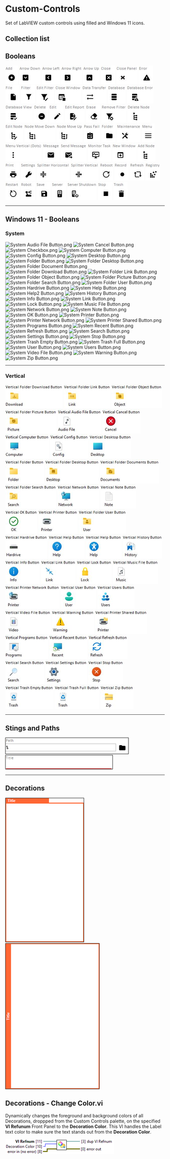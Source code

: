 # Custom-Controls
Set of LabVIEW custom controls using filled and Windows 11 icons.

## Collection list

<DIV>
	<H2>Booleans</H2>
		<IMG SRC="./images/Control Collection/Booleans/LVtemp20211106102239_0_0.jpg"  ALT="LVtemp20211106102239_0_0.jpg">	<IMG SRC="./images/Control Collection/Booleans/LVtemp20211106102239_1_0.jpg"  ALT="LVtemp20211106102239_1_0.jpg">	<IMG SRC="./images/Control Collection/Booleans/LVtemp20211106102239_2_0.jpg"  ALT="LVtemp20211106102239_2_0.jpg">	<IMG SRC="./images/Control Collection/Booleans/LVtemp20211106102239_3_0.jpg"  ALT="LVtemp20211106102239_3_0.jpg">	<IMG SRC="./images/Control Collection/Booleans/LVtemp20211106102239_4_0.jpg"  ALT="LVtemp20211106102239_4_0.jpg">	<IMG SRC="./images/Control Collection/Booleans/LVtemp20211106102239_5_0.jpg"  ALT="LVtemp20211106102239_5_0.jpg">	<IMG SRC="./images/Control Collection/Booleans/LVtemp20211106102240_0_0.jpg"  ALT="LVtemp20211106102240_0_0.jpg">	<IMG SRC="./images/Control Collection/Booleans/LVtemp20211106102240_10_0.jpg"  ALT="LVtemp20211106102240_10_0.jpg">	<IMG SRC="./images/Control Collection/Booleans/LVtemp20211106102240_11_0.jpg"  ALT="LVtemp20211106102240_11_0.jpg">	<IMG SRC="./images/Control Collection/Booleans/LVtemp20211106102240_12_0.jpg"  ALT="LVtemp20211106102240_12_0.jpg">	<IMG SRC="./images/Control Collection/Booleans/LVtemp20211106102240_13_0.jpg"  ALT="LVtemp20211106102240_13_0.jpg">	<IMG SRC="./images/Control Collection/Booleans/LVtemp20211106102240_1_0.jpg"  ALT="LVtemp20211106102240_1_0.jpg">	<IMG SRC="./images/Control Collection/Booleans/LVtemp20211106102240_2_0.jpg"  ALT="LVtemp20211106102240_2_0.jpg">	<IMG SRC="./images/Control Collection/Booleans/LVtemp20211106102240_3_0.jpg"  ALT="LVtemp20211106102240_3_0.jpg">	<IMG SRC="./images/Control Collection/Booleans/LVtemp20211106102240_4_0.jpg"  ALT="LVtemp20211106102240_4_0.jpg">	<IMG SRC="./images/Control Collection/Booleans/LVtemp20211106102240_5_0.jpg"  ALT="LVtemp20211106102240_5_0.jpg">	<IMG SRC="./images/Control Collection/Booleans/LVtemp20211106102240_6_0.jpg"  ALT="LVtemp20211106102240_6_0.jpg">	<IMG SRC="./images/Control Collection/Booleans/LVtemp20211106102240_7_0.jpg"  ALT="LVtemp20211106102240_7_0.jpg">	<IMG SRC="./images/Control Collection/Booleans/LVtemp20211106102240_8_0.jpg"  ALT="LVtemp20211106102240_8_0.jpg">	<IMG SRC="./images/Control Collection/Booleans/LVtemp20211106102240_9_0.jpg"  ALT="LVtemp20211106102240_9_0.jpg">	<IMG SRC="./images/Control Collection/Booleans/LVtemp20211106102241_0_0.jpg"  ALT="LVtemp20211106102241_0_0.jpg">	<IMG SRC="./images/Control Collection/Booleans/LVtemp20211106102241_10_0.jpg"  ALT="LVtemp20211106102241_10_0.jpg">	<IMG SRC="./images/Control Collection/Booleans/LVtemp20211106102241_11_0.jpg"  ALT="LVtemp20211106102241_11_0.jpg">	<IMG SRC="./images/Control Collection/Booleans/LVtemp20211106102241_12_0.jpg"  ALT="LVtemp20211106102241_12_0.jpg">	<IMG SRC="./images/Control Collection/Booleans/LVtemp20211106102241_13_0.jpg"  ALT="LVtemp20211106102241_13_0.jpg">	<IMG SRC="./images/Control Collection/Booleans/LVtemp20211106102241_14_0.jpg"  ALT="LVtemp20211106102241_14_0.jpg">	<IMG SRC="./images/Control Collection/Booleans/LVtemp20211106102241_1_0.jpg"  ALT="LVtemp20211106102241_1_0.jpg">	<IMG SRC="./images/Control Collection/Booleans/LVtemp20211106102241_2_0.jpg"  ALT="LVtemp20211106102241_2_0.jpg">	<IMG SRC="./images/Control Collection/Booleans/LVtemp20211106102241_3_0.jpg"  ALT="LVtemp20211106102241_3_0.jpg">	<IMG SRC="./images/Control Collection/Booleans/LVtemp20211106102241_4_0.jpg"  ALT="LVtemp20211106102241_4_0.jpg">	<IMG SRC="./images/Control Collection/Booleans/LVtemp20211106102241_5_0.jpg"  ALT="LVtemp20211106102241_5_0.jpg">	<IMG SRC="./images/Control Collection/Booleans/LVtemp20211106102241_6_0.jpg"  ALT="LVtemp20211106102241_6_0.jpg">	<IMG SRC="./images/Control Collection/Booleans/LVtemp20211106102241_7_0.jpg"  ALT="LVtemp20211106102241_7_0.jpg">	<IMG SRC="./images/Control Collection/Booleans/LVtemp20211106102241_8_0.jpg"  ALT="LVtemp20211106102241_8_0.jpg">	<IMG SRC="./images/Control Collection/Booleans/LVtemp20211106102241_9_0.jpg"  ALT="LVtemp20211106102241_9_0.jpg">	<IMG SRC="./images/Control Collection/Booleans/LVtemp20211106102242_0_0.jpg"  ALT="LVtemp20211106102242_0_0.jpg">	<IMG SRC="./images/Control Collection/Booleans/LVtemp20211106102242_10_0.jpg"  ALT="LVtemp20211106102242_10_0.jpg">	<IMG SRC="./images/Control Collection/Booleans/LVtemp20211106102242_11_0.jpg"  ALT="LVtemp20211106102242_11_0.jpg">	<IMG SRC="./images/Control Collection/Booleans/LVtemp20211106102242_12_0.jpg"  ALT="LVtemp20211106102242_12_0.jpg">	<IMG SRC="./images/Control Collection/Booleans/LVtemp20211106102242_1_0.jpg"  ALT="LVtemp20211106102242_1_0.jpg">	<IMG SRC="./images/Control Collection/Booleans/LVtemp20211106102242_2_0.jpg"  ALT="LVtemp20211106102242_2_0.jpg">	<IMG SRC="./images/Control Collection/Booleans/LVtemp20211106102242_3_0.jpg"  ALT="LVtemp20211106102242_3_0.jpg">	<IMG SRC="./images/Control Collection/Booleans/LVtemp20211106102242_4_0.jpg"  ALT="LVtemp20211106102242_4_0.jpg">	<IMG SRC="./images/Control Collection/Booleans/LVtemp20211106102242_5_0.jpg"  ALT="LVtemp20211106102242_5_0.jpg">	<IMG SRC="./images/Control Collection/Booleans/LVtemp20211106102242_6_0.jpg"  ALT="LVtemp20211106102242_6_0.jpg">	<IMG SRC="./images/Control Collection/Booleans/LVtemp20211106102242_7_0.jpg"  ALT="LVtemp20211106102242_7_0.jpg">	<IMG SRC="./images/Control Collection/Booleans/LVtemp20211106102242_8_0.jpg"  ALT="LVtemp20211106102242_8_0.jpg">	<IMG SRC="./images/Control Collection/Booleans/LVtemp20211106102242_9_0.jpg"  ALT="LVtemp20211106102242_9_0.jpg">	<IMG SRC="./images/Control Collection/Booleans/LVtemp20211106102243_0_0.jpg"  ALT="LVtemp20211106102243_0_0.jpg">	<IMG SRC="./images/Control Collection/Booleans/LVtemp20211106102243_1_0.jpg"  ALT="LVtemp20211106102243_1_0.jpg">
	<HR SIZE="1" WIDTH=" 100.000000%">
	<H2>Windows 11 - Booleans</H2>
		<H3>System</H3>
			<IMG SRC="./images/Control Collection/Booleans/System Audio File Button.png"  ALT="System Audio File Button.png">  <IMG SRC="./images/Control Collection/Booleans/System Cancel Button.png"  ALT="System Cancel Button.png">  <IMG SRC="./images/Control Collection/Booleans/System Checkbox.png"  ALT="System Checkbox.png">  <IMG SRC="./images/Control Collection/Booleans/System Computer Button.png"  ALT="System Computer Button.png">  <IMG SRC="./images/Control Collection/Booleans/System Config Button.png"  ALT="System Config Button.png">  <IMG SRC="./images/Control Collection/Booleans/System Desktop Button.png"  ALT="System Desktop Button.png">  <IMG SRC="./images/Control Collection/Booleans/System Folder Button.png"  ALT="System Folder Button.png">  <IMG SRC="./images/Control Collection/Booleans/System Folder Desktop Button.png"  ALT="System Folder Desktop Button.png">  <IMG SRC="./images/Control Collection/Booleans/System Folder Document Button.png"  ALT="System Folder Document Button.png">  <IMG SRC="./images/Control Collection/Booleans/System Folder Download Button.png"  ALT="System Folder Download Button.png">  <IMG SRC="./images/Control Collection/Booleans/System Folder Link Button.png"  ALT="System Folder Link Button.png">  <IMG SRC="./images/Control Collection/Booleans/System Folder Object Button.png"  ALT="System Folder Object Button.png">  <IMG SRC="./images/Control Collection/Booleans/System Folder Picture Button.png"  ALT="System Folder Picture Button.png">  <IMG SRC="./images/Control Collection/Booleans/System Folder Search Button.png"  ALT="System Folder Search Button.png">  <IMG SRC="./images/Control Collection/Booleans/System Folder User Button.png"  ALT="System Folder User Button.png">  <IMG SRC="./images/Control Collection/Booleans/System Hardrive Button.png"  ALT="System Hardrive Button.png">  <IMG SRC="./images/Control Collection/Booleans/System Help Button.png"  ALT="System Help Button.png">  <IMG SRC="./images/Control Collection/Booleans/System Help2 Button.png"  ALT="System Help2 Button.png">  <IMG SRC="./images/Control Collection/Booleans/System History Button.png"  ALT="System History Button.png">  <IMG SRC="./images/Control Collection/Booleans/System Info Button.png"  ALT="System Info Button.png">  <IMG SRC="./images/Control Collection/Booleans/System Link Button.png"  ALT="System Link Button.png">  <IMG SRC="./images/Control Collection/Booleans/System Lock Button.png"  ALT="System Lock Button.png">  <IMG SRC="./images/Control Collection/Booleans/System Music File Button.png"  ALT="System Music File Button.png">  <IMG SRC="./images/Control Collection/Booleans/System Network Button.png"  ALT="System Network Button.png">  <IMG SRC="./images/Control Collection/Booleans/System Note Button.png"  ALT="System Note Button.png">  <IMG SRC="./images/Control Collection/Booleans/System OK Button.png"  ALT="System OK Button.png">  <IMG SRC="./images/Control Collection/Booleans/System Printer Button.png"  ALT="System Printer Button.png">  <IMG SRC="./images/Control Collection/Booleans/System Printer Network Button.png"  ALT="System Printer Network Button.png">  <IMG SRC="./images/Control Collection/Booleans/System Printer Shared Button.png"  ALT="System Printer Shared Button.png">  <IMG SRC="./images/Control Collection/Booleans/System Programs Button.png"  ALT="System Programs Button.png">  <IMG SRC="./images/Control Collection/Booleans/System Recent Button.png"  ALT="System Recent Button.png">  <IMG SRC="./images/Control Collection/Booleans/System Refresh Button.png"  ALT="System Refresh Button.png">  <IMG SRC="./images/Control Collection/Booleans/System Search Button.png"  ALT="System Search Button.png">  <IMG SRC="./images/Control Collection/Booleans/System Settings Button.png"  ALT="System Settings Button.png">  <IMG SRC="./images/Control Collection/Booleans/System Stop Button.png"  ALT="System Stop Button.png">  <IMG SRC="./images/Control Collection/Booleans/System Trash Empty Button.png"  ALT="System Trash Empty Button.png">  <IMG SRC="./images/Control Collection/Booleans/System Trash Full Button.png"  ALT="System Trash Full Button.png">  <IMG SRC="./images/Control Collection/Booleans/System User Button.png"  ALT="System User Button.png">  <IMG SRC="./images/Control Collection/Booleans/System Users Button.png"  ALT="System Users Button.png">  <IMG SRC="./images/Control Collection/Booleans/System Video File Button.png"  ALT="System Video File Button.png">  <IMG SRC="./images/Control Collection/Booleans/System Warning Button.png"  ALT="System Warning Button.png">  <IMG SRC="./images/Control Collection/Booleans/System Zip Button.png"  ALT="System Zip Button.png">
			<HR SIZE="1" WIDTH=" 100.000000%">
		<H3>Vertical</H3>
			<IMG SRC="./images/Control Collection/Windows 11 - Booleans/LVtemp20211106102243_10_0.jpg"  ALT="LVtemp20211106102243_10_0.jpg">	<IMG SRC="./images/Control Collection/Windows 11 - Booleans/LVtemp20211106102243_11_0.jpg"  ALT="LVtemp20211106102243_11_0.jpg">	<IMG SRC="./images/Control Collection/Windows 11 - Booleans/LVtemp20211106102243_12_0.jpg"  ALT="LVtemp20211106102243_12_0.jpg">	<IMG SRC="./images/Control Collection/Windows 11 - Booleans/LVtemp20211106102243_13_0.jpg"  ALT="LVtemp20211106102243_13_0.jpg">	<IMG SRC="./images/Control Collection/Windows 11 - Booleans/LVtemp20211106102243_2_0.jpg"  ALT="LVtemp20211106102243_2_0.jpg">	<IMG SRC="./images/Control Collection/Windows 11 - Booleans/LVtemp20211106102243_3_0.jpg"  ALT="LVtemp20211106102243_3_0.jpg">	<IMG SRC="./images/Control Collection/Windows 11 - Booleans/LVtemp20211106102243_4_0.jpg"  ALT="LVtemp20211106102243_4_0.jpg">	<IMG SRC="./images/Control Collection/Windows 11 - Booleans/LVtemp20211106102243_5_0.jpg"  ALT="LVtemp20211106102243_5_0.jpg">	<IMG SRC="./images/Control Collection/Windows 11 - Booleans/LVtemp20211106102243_6_0.jpg"  ALT="LVtemp20211106102243_6_0.jpg">	<IMG SRC="./images/Control Collection/Windows 11 - Booleans/LVtemp20211106102243_7_0.jpg"  ALT="LVtemp20211106102243_7_0.jpg">	<IMG SRC="./images/Control Collection/Windows 11 - Booleans/LVtemp20211106102243_8_0.jpg"  ALT="LVtemp20211106102243_8_0.jpg">	<IMG SRC="./images/Control Collection/Windows 11 - Booleans/LVtemp20211106102243_9_0.jpg"  ALT="LVtemp20211106102243_9_0.jpg">	<IMG SRC="./images/Control Collection/Windows 11 - Booleans/LVtemp20211106102244_0_0.jpg"  ALT="LVtemp20211106102244_0_0.jpg">	<IMG SRC="./images/Control Collection/Windows 11 - Booleans/LVtemp20211106102244_10_0.jpg"  ALT="LVtemp20211106102244_10_0.jpg">	<IMG SRC="./images/Control Collection/Windows 11 - Booleans/LVtemp20211106102244_11_0.jpg"  ALT="LVtemp20211106102244_11_0.jpg">	<IMG SRC="./images/Control Collection/Windows 11 - Booleans/LVtemp20211106102244_12_0.jpg"  ALT="LVtemp20211106102244_12_0.jpg">	<IMG SRC="./images/Control Collection/Windows 11 - Booleans/LVtemp20211106102244_13_0.jpg"  ALT="LVtemp20211106102244_13_0.jpg">	<IMG SRC="./images/Control Collection/Windows 11 - Booleans/LVtemp20211106102244_1_0.jpg"  ALT="LVtemp20211106102244_1_0.jpg">	<IMG SRC="./images/Control Collection/Windows 11 - Booleans/LVtemp20211106102244_2_0.jpg"  ALT="LVtemp20211106102244_2_0.jpg">	<IMG SRC="./images/Control Collection/Windows 11 - Booleans/LVtemp20211106102244_3_0.jpg"  ALT="LVtemp20211106102244_3_0.jpg">	<IMG SRC="./images/Control Collection/Windows 11 - Booleans/LVtemp20211106102244_4_0.jpg"  ALT="LVtemp20211106102244_4_0.jpg">	<IMG SRC="./images/Control Collection/Windows 11 - Booleans/LVtemp20211106102244_5_0.jpg"  ALT="LVtemp20211106102244_5_0.jpg">	<IMG SRC="./images/Control Collection/Windows 11 - Booleans/LVtemp20211106102244_6_0.jpg"  ALT="LVtemp20211106102244_6_0.jpg">	<IMG SRC="./images/Control Collection/Windows 11 - Booleans/LVtemp20211106102244_7_0.jpg"  ALT="LVtemp20211106102244_7_0.jpg">	<IMG SRC="./images/Control Collection/Windows 11 - Booleans/LVtemp20211106102244_8_0.jpg"  ALT="LVtemp20211106102244_8_0.jpg">	<IMG SRC="./images/Control Collection/Windows 11 - Booleans/LVtemp20211106102244_9_0.jpg"  ALT="LVtemp20211106102244_9_0.jpg">	<IMG SRC="./images/Control Collection/Windows 11 - Booleans/LVtemp20211106102245_0_0.jpg"  ALT="LVtemp20211106102245_0_0.jpg">	<IMG SRC="./images/Control Collection/Windows 11 - Booleans/LVtemp20211106102245_10_0.jpg"  ALT="LVtemp20211106102245_10_0.jpg">	<IMG SRC="./images/Control Collection/Windows 11 - Booleans/LVtemp20211106102245_11_0.jpg"  ALT="LVtemp20211106102245_11_0.jpg">	<IMG SRC="./images/Control Collection/Windows 11 - Booleans/LVtemp20211106102245_12_0.jpg"  ALT="LVtemp20211106102245_12_0.jpg">	<IMG SRC="./images/Control Collection/Windows 11 - Booleans/LVtemp20211106102245_13_0.jpg"  ALT="LVtemp20211106102245_13_0.jpg">	<IMG SRC="./images/Control Collection/Windows 11 - Booleans/LVtemp20211106102245_1_0.jpg"  ALT="LVtemp20211106102245_1_0.jpg">	<IMG SRC="./images/Control Collection/Windows 11 - Booleans/LVtemp20211106102245_2_0.jpg"  ALT="LVtemp20211106102245_2_0.jpg">	<IMG SRC="./images/Control Collection/Windows 11 - Booleans/LVtemp20211106102245_3_0.jpg"  ALT="LVtemp20211106102245_3_0.jpg">	<IMG SRC="./images/Control Collection/Windows 11 - Booleans/LVtemp20211106102245_4_0.jpg"  ALT="LVtemp20211106102245_4_0.jpg">	<IMG SRC="./images/Control Collection/Windows 11 - Booleans/LVtemp20211106102245_5_0.jpg"  ALT="LVtemp20211106102245_5_0.jpg">	<IMG SRC="./images/Control Collection/Windows 11 - Booleans/LVtemp20211106102245_6_0.jpg"  ALT="LVtemp20211106102245_6_0.jpg">	<IMG SRC="./images/Control Collection/Windows 11 - Booleans/LVtemp20211106102245_7_0.jpg"  ALT="LVtemp20211106102245_7_0.jpg">	<IMG SRC="./images/Control Collection/Windows 11 - Booleans/LVtemp20211106102245_8_0.jpg"  ALT="LVtemp20211106102245_8_0.jpg">	<IMG SRC="./images/Control Collection/Windows 11 - Booleans/LVtemp20211106102245_9_0.jpg"  ALT="LVtemp20211106102245_9_0.jpg">	<IMG SRC="./images/Control Collection/Windows 11 - Booleans/LVtemp20211106102246_0_0.jpg"  ALT="LVtemp20211106102246_0_0.jpg">
	<HR SIZE="1" WIDTH=" 100.000000%">
	<H2>Stings and Paths</H2>
		<IMG SRC="./images/Control Collection/Strings and Paths/Pathctlp.png"  ALT="Pathctlp.png">	<IMG SRC="./images/Control Collection/Strings and Paths/Titlectlp.png"  ALT="Titlectlp.png">
	<HR SIZE="1" WIDTH=" 100.000000%">
	<H2>Decorations</H2>
		<IMG SRC="./images/Control Collection/Decorations/Horizontal_Containerp.png"  ALT="Horizontal_Containerp.png">	<IMG SRC="./images/Control Collection/Decorations/Vertical_Containerp.png"  ALT="Vertical_Containerp.png">
	<A NAME="Decorations _ Change Color.vi"></A>
	<H2>Decorations - Change Color.vi</H2>
	<P>Dynamically changes the foreground and background colors of all Decorations, droppped from the Custom Controls palette, on the specified <B>VI Refunum</B> Front Panel to the <B>Decoration Color</B>. This VI handles the Label text color to make sure the text stands out from the <B>Decoration Color</B>.</P>
	<P><IMG SRC="./docs/CustomControls_Help/Decorations_-_Change_Colorc.png" ALT="Decorations - Change Color.vi"></P>
</DIV>

